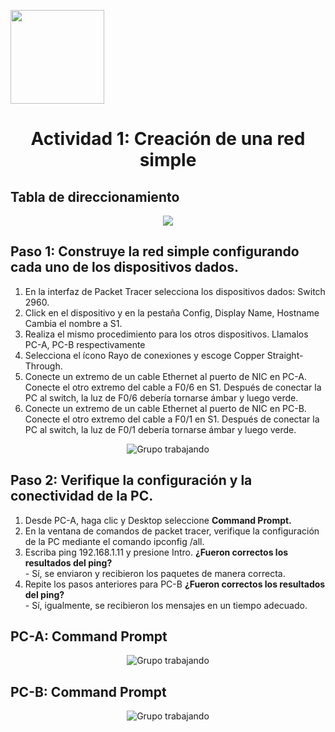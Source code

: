 <p align="left">
  <img src="https://semanadelcannabis.cayetano.edu.pe/assets/img/logo-upch.png" width="150">
  <h1 align="center">Actividad 1: Creación de una red simple</h1>
</p>

## Tabla de direccionamiento

<p align= "center">
  <img src="https://github.com/EdwinJaraOFC/CDRGrupo5/assets/150296803/5113ce59-074a-41af-ab72-f77504316a8a">
</p>

## Paso 1: Construye la red simple configurando cada uno de los dispositivos dados.
1. En la interfaz de Packet Tracer selecciona los dispositivos dados: Switch 2960.
2. Click en el dispositivo y en la pestaña Config, Display Name, Hostname Cambia el nombre a S1.
3. Realiza el mismo procedimiento para los otros dispositivos. Llamalos PC-A, PC-B respectivamente
4. Selecciona el ícono Rayo de conexiones y escoge Copper Straight-Through.
5. Conecte un extremo de un cable Ethernet al puerto de NIC en PC-A. Conecte el otro extremo del cable a F0/6 en S1. Después de conectar la PC al switch, la luz de F0/6 debería tornarse ámbar y luego verde.
6. Conecte un extremo de un cable Ethernet al puerto de NIC en PC-B. Conecte el otro extremo del cable a F0/1 en S1. Después de conectar la PC al switch, la luz de F0/1 debería tornarse ámbar y luego verde.

<p align= "center">
  <img src="https://github.com/EdwinJaraOFC/CDRGrupo5/assets/150296803/bb6b0c33-0db4-4149-afbb-e82ca78e8524" alt="Grupo trabajando" />
</p>

## Paso 2: Verifique la configuración y la conectividad de la PC.
1. Desde PC-A, haga clic y Desktop seleccione **Command Prompt.**
2. En la ventana de comandos de packet tracer, verifique la configuración de la PC mediante el comando ipconfig /all.
3. Escriba ping 192.168.1.11 y presione Intro. **¿Fueron correctos los resultados del ping?** <br>- Sí, se enviaron y recibieron los paquetes de manera correcta.
4. Repite los pasos anteriores para PC-B **¿Fueron correctos los resultados del ping?** <br>- Sí, igualmente, se recibieron los mensajes en un tiempo adecuado.

## PC-A: Command Prompt
<p align= "center">
  <img src="https://github.com/EdwinJaraOFC/CDRGrupo5/assets/150296803/a03215fa-77fb-4156-a139-a908e42998b0" alt="Grupo trabajando" />
</p>


## PC-B: Command Prompt
<p align= "center">
  <img src="https://github.com/EdwinJaraOFC/CDRGrupo5/assets/150296803/75730581-42d7-4f7f-a8c2-3ef5f4f5ca2d" alt="Grupo trabajando" />
</p>
